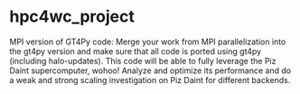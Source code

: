 # hpc4wc_project

MPI version of GT4Py code: Merge your work from MPI parallelization into the gt4py version and make sure that all code is ported using gt4py (including halo-updates). This code will be able to fully leverage the Piz Daint supercomputer, wohoo! Analyze and optimize its performance and do a weak and strong scaling investigation on Piz Daint for different backends.
